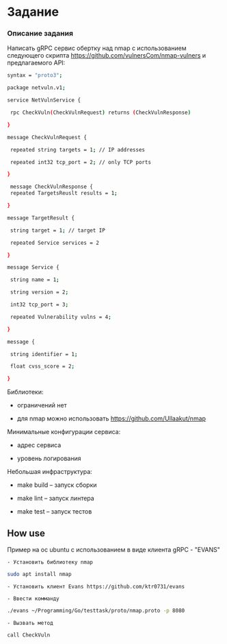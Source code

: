 
# Задание
### Описание задания

Написать gRPC сервис обертку над nmap с использованием следующего скрипта
https://github.com/vulnersCom/nmap-vulners и предлагаемого API:
```sh
syntax = "proto3";

package netvuln.v1;

service NetVulnService {

 rpc CheckVuln(CheckVulnRequest) returns (CheckVulnResponse)

}

message CheckVulnRequest {

 repeated string targets = 1; // IP addresses

 repeated int32 tcp_port = 2; // only TCP ports

}

 message CheckVulnResponse {
 repeated TargetsReuslt results = 1;

}

message TargetResult {

 string target = 1; // target IP

 repeated Service services = 2

}

message Service {

 string name = 1;

 string version = 2;

 int32 tcp_port = 3;

 repeated Vulnerability vulns = 4;

}

message {

 string identifier = 1;

 float cvss_score = 2;

}
```

Библиотеки:

  - ограничений нет

  - для nmap можно использовать https://github.com/Ullaakut/nmap

Минимальные конфигурации сервиса:

  - адрес сервиса

  - уровень логирования

Небольшая инфраструктура:

  - make build – запуск сборки

  - make lint – запуск линтера

  - make test – запуск тестов

## How use
Пример на ос ubuntu с использованием в виде клиента gRPC - "EVANS"

    - Установить библиотеку nmap
```sh
sudo apt install nmap
```
    - Установить клиент Evans https://github.com/ktr0731/evans

    - Ввести комманду 
```sh
./evans ~/Programming/Go/testtask/proto/nmap.proto -p 8080
```
    - Вызвать метод 
```sh
call CheckVuln
```
